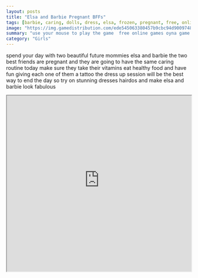 ```yaml
---
layout: posts
title: "Elsa and Barbie Pregnant BFFs"
tags: [barbie, caring, dolls, dress, elsa, frozen, pregnant, free, online, games, oyna, game, free, games, play, play, games]
image: "https://img.gamedistribution.com/ede545063380457b9cbc94d90097489f.jpg"
summary: "use your mouse to play the game  free online games oyna game free games play play games"
category: "Girls"
---
```


spend your day with two beautiful future mommies elsa and barbie the two best friends are pregnant and they are going to have the same caring routine today make sure they take their vitamins eat healthy food and have fun giving each one of them a tattoo the dress up session will be the best way to end the day so try on stunning dresses hairdos and make elsa and barbie look fabulous

<iframe width="100%" height="480px;" src="https://flash.gamedistribution.com?game=ede545063380457b9cbc94d90097489f"></iframe>